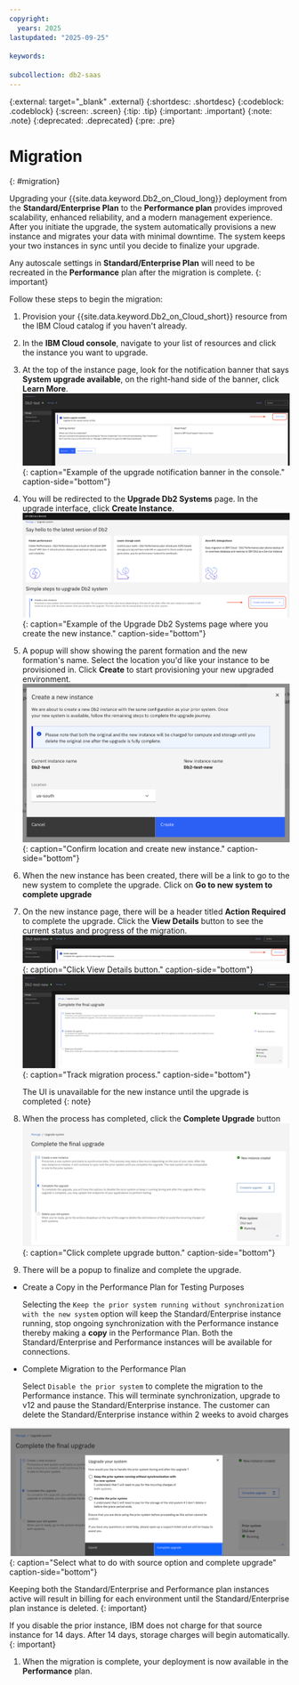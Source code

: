 ```yaml
---
copyright:
  years: 2025
lastupdated: "2025-09-25"

keywords:

subcollection: db2-saas
---
```



{:external: target="_blank" .external}
{:shortdesc: .shortdesc}
{:codeblock: .codeblock}
{:screen: .screen}
{:tip: .tip}
{:important: .important}
{:note: .note}
{:deprecated: .deprecated}
{:pre: .pre}

# Migration
{: #migration}

Upgrading your {{site.data.keyword.Db2_on_Cloud_long}}  deployment from the **Standard/Enterprise Plan** to the **Performance plan** provides improved scalability, enhanced reliability, and a modern management experience. After you initiate the upgrade, the system automatically provisions a new instance and migrates your data with minimal downtime. The system keeps your two instances in sync until you decide to finalize your upgrade.

Any autoscale settings in **Standard/Enterprise Plan** will need to be recreated in the **Performance** plan after the migration is complete.
{: important}

Follow these steps to begin the migration:

1. Provision your {{site.data.keyword.Db2_on_Cloud_short}}  resource from the IBM Cloud catalog if you haven't already.

1. In the **IBM Cloud console**, navigate to your list of resources and click the instance you want to upgrade.

1. At the top of the instance page, look for the notification banner that says **System upgrade available**, on the right-hand side of the  banner, click **Learn More**.
![System upgrade notification banner example](images/migration_learn_more.png){: caption="Example of the upgrade notification banner in the console." caption-side="bottom"}

1. You will be redirected to the **Upgrade Db2 Systems** page. In the upgrade interface, click **Create Instance**.
![Upgrade Db2 Systems page example](images/migration_create_new_instance.png){: caption="Example of the Upgrade Db2 Systems page where you create the new instance." caption-side="bottom"}

1. A popup will show showing the parent formation and the new formation's name. Select the location you'd like your instance to be provisioned in. Click **Create** to start provisioning your new upgraded environment.
![Create Instance Confirm](images/migration_create_confirm.png){: caption="Confirm location and create new instance." caption-side="bottom"}

1. When the new instance has been created, there will be a link to go to the new system to complete the upgrade. Click on **Go to new system to complete upgrade**

1. On the new instance page, there will be a header titled **Action Required** to complete the upgrade. Click the **View Details** button to see the current status and progress of the migration.
    ![Migration view details button](images/migration_view_details.png){: caption="Click View Details button." caption-side="bottom"}
    ![Migration track migration process](images/migration_complete_restore.png){: caption="Track migration process." caption-side="bottom"}

    The UI is unavailable for the new instance until the upgrade is completed
    {: note}

1. When the process has completed, click the **Complete Upgrade** button
![complete upgrade button](images/upgrade_system_complete_upgrade.png){: caption="Click complete upgrade button." caption-side="bottom"}

1. There will be a popup to finalize and complete the upgrade.
  - Create a Copy in the Performance Plan for Testing Purposes

       Selecting the `Keep the prior system running without synchronization with the new system` option will keep the Standard/Enterprise instance running, stop ongoing synchronization with the Performance instance thereby making a **copy** in the Performance Plan.  Both the Standard/Enterprise and Performance instances will be available for connections.

  -  Complete Migration to the Performance Plan

      Select `Disable the prior system` to complete the migration to the Performance instance.  This will terminate synchronization, upgrade to v12 and pause the Standard/Enterprise instance.   The customer can delete the Standard/Enterprise instance within 2 weeks to avoid charges

   ![Confirm upgrade button](images/confirm_complete_upgrade.png){: caption="Select what to do with source option and complete upgrade" caption-side="bottom"}

   Keeping both the Standard/Enterprise and Performance plan instances active will result in billing for each environment until the Standard/Enterprise plan instance is deleted.
   {: important}

   If you disable the prior instance, IBM does not charge for that source instance for 14 days. After 14 days, storage charges will begin automatically.
   {: important}

1. When the migration is complete, your deployment is now available in the **Performance** plan.
